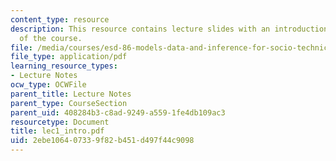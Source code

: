 ```yaml
---
content_type: resource
description: This resource contains lecture slides with an introduction and overview
  of the course.
file: /media/courses/esd-86-models-data-and-inference-for-socio-technical-systems-spring-2007/2ebe106407339f82b451d497f44c9098_lec1_intro.pdf
file_type: application/pdf
learning_resource_types:
- Lecture Notes
ocw_type: OCWFile
parent_title: Lecture Notes
parent_type: CourseSection
parent_uid: 408284b3-c8ad-9249-a559-1fe4db109ac3
resourcetype: Document
title: lec1_intro.pdf
uid: 2ebe1064-0733-9f82-b451-d497f44c9098
---
```


